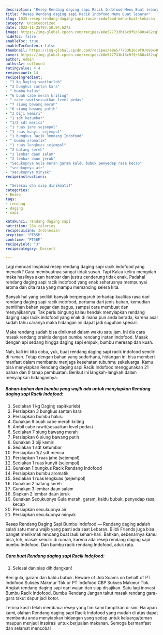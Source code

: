 ```yaml
---
description: "Resep Rendang daging sapi Racik Indofood Menu Buat lebaran"
title: "Resep Rendang daging sapi Racik Indofood Menu Buat lebaran"
slug: 1035-resep-rendang-daging-sapi-racik-indofood-menu-buat-lebaran
category: Uncategorized
date: 2022-11-25T07:50:04.627Z
image: https://img-global.cpcdn.com/recipes/e8e577733b16c9f9/680x482cq70/rendang-daging-sapi-racik-indofood-foto-resep-utama.jpg
hideToc: false
enableToc: true
enableTocContent: false
thumbnail: https://img-global.cpcdn.com/recipes/e8e577733b16c9f9/680x482cq70/rendang-daging-sapi-racik-indofood-foto-resep-utama.jpg
cover: https://img-global.cpcdn.com/recipes/e8e577733b16c9f9/680x482cq70/rendang-daging-sapi-racik-indofood-foto-resep-utama.jpg
author: Admin
authorAv: notfound
ratingvalue: 4.4
reviewcount: 14
recipeingredient:
- "1 kg Daging sapikurleb"
- "3 bungkus santan kara"
- " bumbu halus"
- "6 buah cabe merah kriting"
- " cabe rawitsesuaikan level pedas"
- "7 siung bawang merah"
- "6 siung bawang putih"
- "3 biji kemiri"
- "1 sdt ketumbar"
- "1/2 sdt merica"
- "1 ruas jahe sejempol"
- "1 ruas kunyit sejempol"
- "1 bungkus Racik Rendang Indofood"
- " bumbu aromatik"
- "1 ruas lengkuas sejempol"
- "2 batang sereh"
- "3 lembar daun salam"
- "2 lembar daun jeruk"
- "Secukupnya Gula merah garam kaldu bubuk penyedap rasa kecap"
- "secukupnya air"
- "secukupnya minyak"
recipeinstructions:

- "Selesai dan siap dinikmati!"
categories:
- Resep
tags:
- rendang
- daging
- sapi

katakunci: rendang daging sapi 
nutrition: 234 calories
recipecuisine: Indonesian
preptime: "PT35M"
cooktime: "PT56M"
recipeyield: "3"
recipecategory: Dessert

---
```



Lagi mencari inspirasi resep rendang daging sapi racik indofood yang menarik? Cara membuatnya sangat tidak susah. Tapi Kalau keliru mengolah maka hasilnya akan hambar dan justru cenderung tidak enak. Padahal rendang daging sapi racik indofood yang enak seharusnya mempunyai aroma dan cita rasa yang mampu memancing selera kita.


Banyak hal yang sedikit banyak berpengaruh terhadap kualitas rasa dari rendang daging sapi racik indofood, pertama dari jenis bahan, kemudian pemilihan bahan segar dan bagus, sampai cara membuat dan menyajikannya. Tak perlu bingung kalau hendak menyiapkan rendang daging sapi racik indofood yang enak di mana pun anda berada, karena asal sudah tahu caranya maka hidangan ini dapat jadi suguhan spesial.

Maka rendang sudah bisa dinikmati dalam waktu satu jam. Ini dia cara masak rendang praktis dengan bumbu rendang instan Indofood. Masak dengan api sedang hingga daging sapi empuk, bumbu meresap dan kuah.


Nah, kali ini kita coba, yuk, buat rendang daging sapi racik indofood sendiri di rumah. Tetap dengan bahan yang sederhana, hidangan ini bisa memberi manfaat dalam membantu menjaga kesehatan tubuhmu sekeluarga. Kamu bisa menyiapkan Rendang daging sapi Racik Indofood menggunakan 21 bahan dan 0 tahap pembuatan. Berikut ini langkah-langkah dalam menyiapkan hidangannya.

<!--inarticleads1-->

##### Bahan-bahan dan bumbu yang wajib ada untuk menyiapkan Rendang daging sapi Racik Indofood:

1. Sediakan 1 kg Daging sapi(kurleb)
1. Persiapkan 3 bungkus santan kara
1. Persiapkan  bumbu halus:
1. Gunakan 6 buah cabe merah kriting
1. Ambil  cabe rawit(sesuaikan level pedas)
1. Sediakan 7 siung bawang merah
1. Persiapkan 6 siung bawang putih
1. Gunakan 3 biji kemiri
1. Sediakan 1 sdt ketumbar
1. Persiapkan 1/2 sdt merica
1. Persiapkan 1 ruas jahe (sejempol)
1. Sediakan 1 ruas kunyit (sejempol)
1. Gunakan 1 bungkus Racik Rendang Indofood
1. Persiapkan  bumbu aromatik
1. Sediakan 1 ruas lengkuas (sejempol)
1. Gunakan 2 batang sereh
1. Gunakan 3 lembar daun salam
1. Siapkan 2 lembar daun jeruk
1. Gunakan Secukupnya Gula merah, garam, kaldu bubuk, penyedap rasa, kecap
1. Persiapkan secukupnya air
1. Persiapkan secukupnya minyak


Resep Rendang Daging Sapi Bumbu Indofood — Rendang daging adalah salah satu menu wajib yang pasti ada saat Lebaran. Blibli Friends juga bisa banget menikmati rendang buat lauk sehari-hari. Bahkan, sebenarnya kamu bisa, loh, masak sendiri di rumah, karena ada resep rendang daging sapi bumbu Indofood. Dan bumbu racik rendang Indofood, aduk rata. 

<!--inarticleads2-->

##### Cara buat Rendang daging sapi Racik Indofood:


1. Selesai dan siap dihidangkan!

Beri gula, garam dan kaldu bubuk. Beware of Job Scams on behalf of PT Indofood Sukses Makmur Tbk or PT Indofood CBP Sukses Makmur Tbk. Angkat rendang daging sapi dari wajan dan siap disajikan. Satu lagi inovasi Bumbu Racik Indofood. Bumbu Rendang Jangan takut masak rendang gara-gara takut dapur jadi kotor. 

Terima kasih telah membaca resep yang tim kami tampilkan di sini. Harapan kami, olahan Rendang daging sapi Racik Indofood yang mudah di atas dapat membantu anda menyiapkan hidangan yang sedap untuk keluarga/teman maupun menjadi inspirasi untuk berjualan makanan. Semoga bermanfaat dan selamat mencoba!
